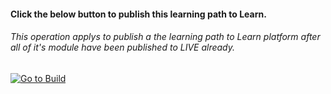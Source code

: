 ﻿
#### Click the below button to publish this learning path to Learn.  
###### This operation applys to publish a the learning path to Learn platform after all of it's module have been published to LIVE already. 

[![Go to Build](https://courseautopubmgtv3dev.blob.core.windows.net/publiccontainer/GoToPubLearningPath.png)](https://wwlpublish2learn.azurewebsites.net/#/pub2learn/https%253A%252F%252Fmicrosoftdigitallearning.visualstudio.com%252FDefaultCollection%252FCourseware%252F_git%252FLP_AZ_demo)